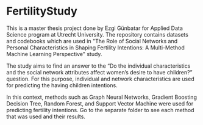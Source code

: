 # FertilityStudy
This is a master thesis project done by Ezgi Günbatar for Applied Data Science program at Utrecht University. The repository contains datasets and codebooks which are used in "The Role of Social Networks and Personal Characteristics in Shaping Fertility Intentions: A Multi-Method Machine Learning Perspective" study.

The study aims to find an answer to the “Do the individual characteristics and the social network attributes affect women’s desire to have children?” question. For this purpose, individual and network characteristics are used for predicting the having children intentions.

In this context, methods such as Graph Neural Networks, Gradient Boosting Decision Tree, Random Forest, and Support Vector Machine were used for predicting fertility intentions. Go to the separate folder to see each method that was used and their results.


